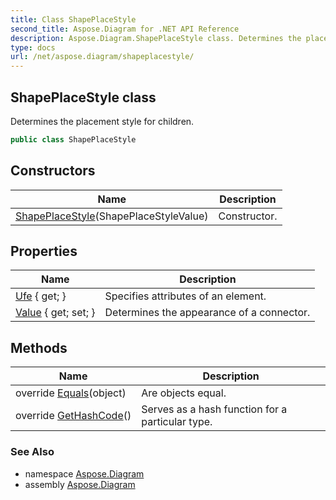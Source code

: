 ```yaml
---
title: Class ShapePlaceStyle
second_title: Aspose.Diagram for .NET API Reference
description: Aspose.Diagram.ShapePlaceStyle class. Determines the placement style for children
type: docs
url: /net/aspose.diagram/shapeplacestyle/
---
```

## ShapePlaceStyle class

Determines the placement style for children.

```csharp
public class ShapePlaceStyle
```

## Constructors

| Name | Description |
| --- | --- |
| [ShapePlaceStyle](shapeplacestyle/)(ShapePlaceStyleValue) | Constructor. |

## Properties

| Name | Description |
| --- | --- |
| [Ufe](../../aspose.diagram/shapeplacestyle/ufe/) { get; } | Specifies attributes of an element. |
| [Value](../../aspose.diagram/shapeplacestyle/value/) { get; set; } | Determines the appearance of a connector. |

## Methods

| Name | Description |
| --- | --- |
| override [Equals](../../aspose.diagram/shapeplacestyle/equals/)(object) | Are objects equal. |
| override [GetHashCode](../../aspose.diagram/shapeplacestyle/gethashcode/)() | Serves as a hash function for a particular type. |

### See Also

* namespace [Aspose.Diagram](../../aspose.diagram/)
* assembly [Aspose.Diagram](../../)


